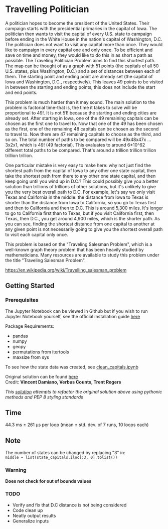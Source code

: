 # Travelling Politician 

A politician hopes to become the president of the United States. Their campaign starts with the presidential primaries in the capital of Iowa. The politician then wants to visit the capital of every U.S. state to campaign before ending in the White House in the nation's capital of Washington, D.C. The politician does not want to visit any capital more than once. They would like to campaign in every capital one and only once. To be efficient and save on time and money, they would like to do this in as short a path as possible. The Traveling Politician Problem aims to find this shortest path. The map can be thought of as a graph with 51 points (the capitals of all 50 U.S. states, plus Washington, D.C.) and a set of distances between each of them. The starting point and ending point are already set (the capital of Iowa and Washington, D.C., respectively). This leaves 49 points to be visited in between the starting and ending points, this does not include the start and end points.

This problem is much harder than it may sound. The main solution to the problem is factorial time-that is, the time it takes to solve will be proportional to 49!. It is not 51! because the starting and ending cities are already set. After starting in Iowa, one of the 49 remaining capitals can be chosen as the first one to travel to. Now that one of the 49 has been chosen as the first, one of the remaining 48 capitals can be chosen as the second to travel to. Now there are 47 remaining capitals to choose as the third, and so on. The total number of paths to be compared will be 49x48x47x ... 3x2x1, which is 49! (49 factorial). This evaluates to around 6*10^62 different total paths to be compared. That's around a trillion trillion trillion trillion trillion.

One particular mistake is very easy to make here: why not just find the shortest path from the capital of Iowa to any other one state capital, then take the shortest path from there to any other one state capital, and then keep going until you wind up in D.C.? This could possibly give you a better solution than trillions of trillions of other solutions, but it's unlikely to give you the very best overall path to D.C. For example, let's say we only visit Texas and California in the middle: the distance from Iowa to Texas is shorter than the distance from Iowa to California, so you go to Texas first and then to California and then to D.C. This is around 5,300 miles. It's longer to go to California first than to Texas, but if you visit California first, then Texas, then D.C., you get around 4,900 miles, which is the shorter path. As you can see, finding the shortest distance from one capital to another at any given point is not necessarily going to give you the shortest overall path to visit each capital only once.

This problem is based on the "Traveling Salesman Problem", which is a well-known graph theory problem that has been heavily studied by mathematicians. Many resources are available to study this problem under the title "Traveling Salesman Problem".

https://en.wikipedia.org/wiki/Travelling_salesman_problem


## Getting Started

### Prerequisites

The Jupyter Notebook can be viewed in Github but if you wish to run Jupyter Notebook yourself, see the official installation guide [here](https://jupyter.org/install)

Package Requirements:
- pandas
- numpy
- geopy
- permutations from itertools
- maxsize from sys

To see how the state data was created, see [clean_capitals.ipynb](https://github.com/TDEN93/Traveling_Politician/blob/master/clean_capitals.ipynb)

Original solution can be found [here](https://github.com/VinnyDamiano/TravelingPolitician)  
Credit: **Vincent Damiano, Verbus Counts, Trent Rogers**

*This [solution](https://github.com/TDEN93/Traveling_Politician/blob/master/traveling_problem.ipynb) attempts to refactor the original solution above using pythonic methods and PEP 8 styling standards*

## Time
44.3 ms ± 261 µs per loop (mean ± std. dev. of 7 runs, 10 loops each)

## Note
The number of states can be changed by replacing "3" in:  
`middle = list(state_capitals.iloc[:3, 0].tolist())`  
### Warning
**Does not check for out of bounds values**

### TODO
- Verify and fix that D.C distance is not being considered
- Code clean up
- Neatly output results
- Generalize inputs
